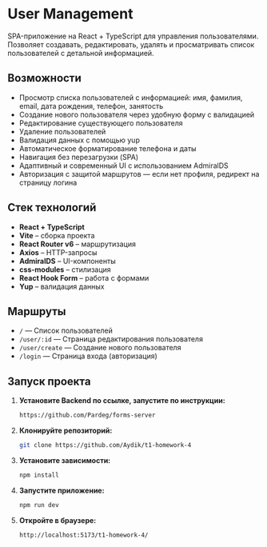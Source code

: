 # User Management

SPA-приложение на React + TypeScript для управления пользователями. Позволяет создавать, редактировать, удалять и просматривать список пользователей с детальной информацией.

## Возможности

- Просмотр списка пользователей с информацией: имя, фамилия, email, дата рождения, телефон, занятость
- Создание нового пользователя через удобную форму с валидацией
- Редактирование существующего пользователя
- Удаление пользователей
- Валидация данных с помощью yup
- Автоматическое форматирование телефона и даты
- Навигация без перезагрузки (SPA)
- Адаптивный и современный UI с использованием AdmiralDS
- Авторизация с защитой маршрутов — если нет профиля, редирект на страницу логина

## Стек технологий

- **React + TypeScript**
- **Vite** – сборка проекта
- **React Router v6** – маршрутизация
- **Axios** – HTTP-запросы
- **AdmiralDS** – UI-компоненты
- **css-modules** – стилизация
- **React Hook Form** – работа с формами
- **Yup** – валидация данных

## Маршруты

- `/` — Список пользователей
- `/user/:id` — Страница редактирования пользователя
- `/user/create` — Создание нового пользователя
- `/login` — Страница входа (авторизация)

## Запуск проекта

1. **Установите Backend по ссылке, запустите по инструкции:**
   ```sh 
   https://github.com/Pardeg/forms-server
   ```
2. **Клонируйте репозиторий:**
   ```sh 
   git clone https://github.com/Aydik/t1-homework-4
   ```
3. **Установите зависимости:**
   ```sh
   npm install
   ```
4. **Запустите приложение:**
   ```sh
   npm run dev
   ```
5. **Откройте в браузере:**
   ```sh
   http://localhost:5173/t1-homework-4/
   ```